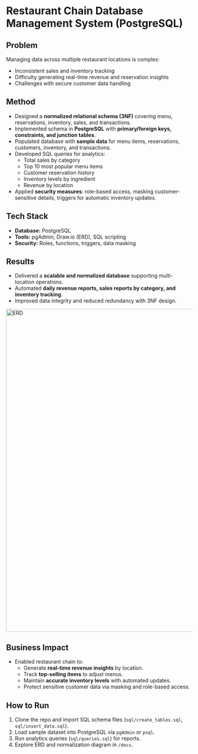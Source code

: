 # Restaurant Chain Database Management System (PostgreSQL)

## Problem
Managing data across multiple restaurant locations is complex:
- Inconsistent sales and inventory tracking
- Difficulty generating real-time revenue and reservation insights
- Challenges with secure customer data handling

## Method
- Designed a **normalized relational schema (3NF)** covering menu, reservations, inventory, sales, and transactions.
- Implemented schema in **PostgreSQL** with **primary/foreign keys, constraints, and junction tables**.
- Populated database with **sample data** for menu items, reservations, customers, inventory, and transactions.
- Developed SQL queries for analytics:
  - Total sales by category
  - Top 10 most popular menu items
  - Customer reservation history
  - Inventory levels by ingredient
  - Revenue by location
- Applied **security measures**: role-based access, masking customer-sensitive details, triggers for automatic inventory updates.

## Tech Stack
- **Database:** PostgreSQL  
- **Tools:** pgAdmin, Draw.io (ERD), SQL scripting  
- **Security:** Roles, functions, triggers, data masking  

## Results
- Delivered a **scalable and normalized database** supporting multi-location operations.
- Automated **daily revenue reports, sales reports by category, and inventory tracking**.
- Improved data integrity and reduced redundancy with 3NF design.

<img width="1518" height="875" alt="ERD" src="https://github.com/user-attachments/assets/80a20da8-2c61-4948-b871-ec42d992c0ac" />


## Business Impact
- Enabled restaurant chain to:
  - Generate **real-time revenue insights** by location.
  - Track **top-selling items** to adjust menus.
  - Maintain **accurate inventory levels** with automated updates.
  - Protect sensitive customer data via masking and role-based access.

## How to Run
1. Clone the repo and import SQL schema files (`sql/create_tables.sql`, `sql/insert_data.sql`).
2. Load sample dataset into PostgreSQL via `pgAdmin` or `psql`.
3. Run analytics queries (`sql/queries.sql`) for reports.
4. Explore ERD and normalization diagram in `/docs`.
